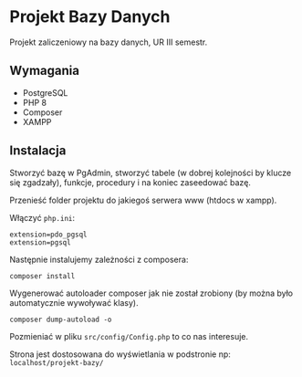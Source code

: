 # Projekt Bazy Danych

Projekt zaliczeniowy na bazy danych, UR III semestr.

## Wymagania

- PostgreSQL
- PHP 8
- Composer
- XAMPP

## Instalacja

Stworzyć bazę w PgAdmin, stworzyć tabele (w dobrej kolejności by klucze się zgadzały), funkcje, procedury i na koniec zaseedować bazę.

Przenieść folder projektu do jakiegoś serwera www (htdocs w xampp).

Włączyć `php.ini`:

```
extension=pdo_pgsql
extension=pgsql
```

Następnie instalujemy zależności z composera:

```
composer install
```

Wygenerować autoloader composer jak nie został zrobiony (by można było automatycznie wywoływać klasy).

```
composer dump-autoload -o
```

Pozmieniać w pliku `src/config/Config.php` to co nas interesuje.

Strona jest dostosowana do wyświetlania w podstronie np: `localhost/projekt-bazy/`
